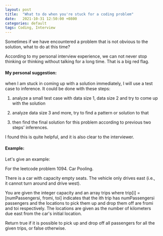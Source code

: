 ```yaml
---
layout: post
title:  "What to do when you're stuck for a coding problem"
date:   2021-10-31 12:50:00 +0800
categories: default
tags: Coding, Interview
---
```


Sometimes if we have encountered a problem that is not obvious to the solution, what to do at this time?

According to my personal interview experience, we can not never stop thinking or thinking without talking for a long time. That is a big red flag.

#### My personal suggestion:

when I am stuck in coming up with a solution immediately, I will use a test case to inference.
It could be done with these steps:

1) analyze a small test case with data size 1, data size 2 and try to come up with the solution

2) analyze data size 3 and more,  try to find a pattern or solution to that

3) then find the final solution for this problem according to previous two steps' inferences.


I found this is quite helpful, and it is also clear to the interviewer.


#### Example:
Let's give an example:

For the leetcode problem 1094. Car Pooling.

There is a car with capacity empty seats. The vehicle only drives east (i.e., it cannot turn around and drive west).

You are given the integer capacity and an array trips where trip[i] = [numPassengersi, fromi, toi] indicates that the ith trip has numPassengersi passengers and the locations to pick them up and drop them off are fromi and toi respectively. The locations are given as the number of kilometers due east from the car's initial location.

Return true if it is possible to pick up and drop off all passengers for all the given trips, or false otherwise.

